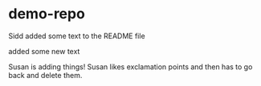 # demo-repo

Sidd added some text to the README file

added some new text

Susan is adding things! Susan likes exclamation points and then has to go back and delete them.